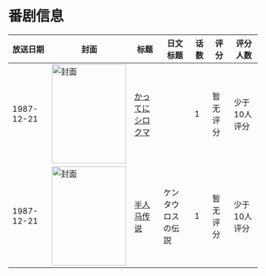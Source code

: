 # 番剧信息

|放送日期|封面|标题|日文标题|话数|评分|评分人数|
|---|---|---|---|---|---|---|
|1987-12-21|<img src="//lain.bgm.tv/pic/cover/c/a6/6a/80192_MtD13.jpg" alt="封面" style="width:150px;height:200px;object-fit:cover;">|[かってにシロクマ](https://bangumi.tv/subject/80192)||1|暂无评分|少于10人评分|
|1987-12-21|<img src="//lain.bgm.tv/pic/cover/c/04/c4/98429_DHA4O.jpg" alt="封面" style="width:150px;height:200px;object-fit:cover;">|[半人马传说](https://bangumi.tv/subject/98429)|ケンタウロスの伝説|1|暂无评分|少于10人评分|
